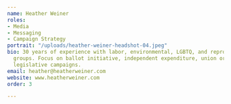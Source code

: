 ```yaml
---
name: Heather Weiner
roles:
- Media
- Messaging
- Campaign Strategy
portrait: "/uploads/heather-weiner-headshot-04.jpeg"
bio: 30 years of experience with labor, environmental, LGBTQ, and reproductive rights
  groups. Focus on ballot initiative, independent expenditure, union organizing, and
  legislative campaigns.
email: heather@heatherweiner.com
website: www.heatherweiner.com
order: 3

---
```

